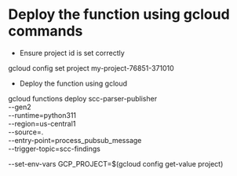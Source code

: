 # Deploy the function using gcloud commands 

- Ensure project id is set correctly

gcloud config set project my-project-76851-371010

- Deploy the function using gcloud

gcloud functions deploy scc-parser-publisher \
  --gen2 \
  --runtime=python311 \
  --region=us-central1 \
  --source=. \
  --entry-point=process_pubsub_message \
  --trigger-topic=scc-findings
  
  --set-env-vars GCP_PROJECT=$(gcloud config get-value project)

